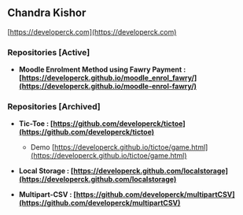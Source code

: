 
## Chandra Kishor
 [https://developerck.com](https://developerck.com)
 
  ### **Repositories [Active]**
  
   - **Moodle Enrolment Method using  Fawry Payment : [https://developerck.github.io/moodle_enrol_fawry/](https://developerck.github.io/moodle-enrol-fawry/)** 
  
 
 ### **Repositories [Archived]** 
  - **Tic-Toe : [https://github.com/developerck/tictoe](https://github.com/developerck/tictoe)** 
  
       - Demo [https://developerck.github.io/tictoe/game.html](https://developerck.github.io/tictoe/game.html)
       
- **Local Storage :  [https://developerck.github.com/localstorage](https://developerck.github.com/localstorage)** 

 - **Multipart-CSV : [https://github.com/developerck/multipartCSV](https://github.com/developerck/multipartCSV)**

